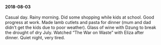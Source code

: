 #### 2018-08-03

Casual day. Rainy morning. Did some shopping while kids at school. Good progress at work. Made lamb cutlets and pasta for dinner (mum and dad didn’t get the kids due to poor weather). Glass of wine with Dzung to break the drought of dry July. Watched “The War on Waste” with Eliza after dinner. Quiet night, very tired.